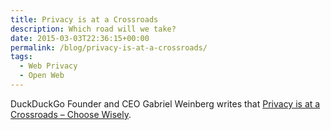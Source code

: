```yaml
---
title: Privacy is at a Crossroads
description: Which road will we take?
date: 2015-03-03T22:36:15+00:00
permalink: /blog/privacy-is-at-a-crossroads/
tags:
  - Web Privacy
  - Open Web
---
```


DuckDuckGo Founder and CEO Gabriel Weinberg writes that [Privacy is at a Crossroads – Choose Wisely](https://medium.com/@yegg/privacy-is-at-a-crossroads-choose-wisely-96bac0644ec1).
